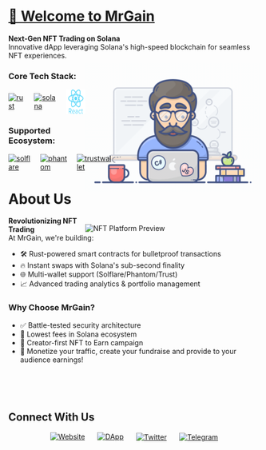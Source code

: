 <!-- Intro  -->
<h1 align="left">
  <a href="#-welcome-to-mrgain">🚀 Welcome to MrGain</a>
</h1>

**Next-Gen NFT Trading on Solana**  
Innovative dApp leveraging Solana's high-speed blockchain for seamless NFT experiences.
<img align="right" width="350" src="/assets/programmer.gif" alt="Coding gif" style="margin-top: 20px" />

<!-- Tech Stack  -->
<h3 align="left">Core Tech Stack:</h3>
<p align="left" style="display: flex; align-items: center; gap: 20px"> 
  <a href="https://www.rust-lang.org/" target="_blank">
    <img src="https://i.ibb.co/KcXJqqfk/rust-svgrepo-com.png" alt="rust" width="80" height="80" style="vertical-align: middle" />
  </a>
  <a href="https://solana.com/" target="_blank">
    <img src="https://cryptologos.cc/logos/solana-sol-logo.svg" alt="solana" width="50" height="50" style="vertical-align: middle" />
  </a>
  <a href="https://reactjs.org/" target="_blank">
    <img src="https://raw.githubusercontent.com/devicons/devicon/master/icons/react/react-original-wordmark.svg" alt="react" width="50" height="50" style="vertical-align: middle" />
  </a>
</p>

<!-- Ecosystem  -->
<h3 align="left">Supported Ecosystem:</h3>
<p align="left" style="display: flex; align-items: center; gap: 15px">
  <a href="https://solflare.com/" target="_blank">
    <img src="https://i.ibb.co/CRmdxZW/solflare.png" alt="solflare" width="50" height="50" style="vertical-align: middle" />
  </a>
  <a href="https://phantom.app/" target="_blank">
    <img src="https://i.ibb.co/KzqD0bc4/phantom.png" alt="phantom" width="50" height="50" style="vertical-align: middle" />
  </a>
  <a href="https://trustwallet.com/" target="_blank">
    <img src="https://trustwallet.com/assets/images/media/assets/TWT.png" alt="trustwallet" width="50" height="50" style="vertical-align: middle" />
  </a>
</p>

<!-- About Section -->
# About Us

<p>
 <img align="right" width="350" src="/assets/nft-animation.gif" alt="NFT Platform Preview" style="margin-top: 15px" />

**Revolutionizing NFT Trading**  
At MrGain, we're building:
- 🛠️ Rust-powered smart contracts for bulletproof transactions
- 🔥 Instant swaps with Solana's sub-second finality
- 🌐 Multi-wallet support (Solflare/Phantom/Trust)
- 📈 Advanced trading analytics & portfolio management

### Why Choose MrGain?
- ✅ Battle-tested security architecture
- 💸 Lowest fees in Solana ecosystem
- 🎨 Creator-first NFT to Earn campaign
- 🤖 Monetize your traffic, create your fundraise and provide to your audience earnings!

</p>

<br/><br/><br/>

## Connect With Us

<p align="center" style="display: flex; justify-content: center; align-items: center; gap: 25px">
 <a href="https://mrgain.io" target="_blank">
  <img src="https://i.ibb.co/JwwjzVMn/vecteezy-transparent-website-icon-png-14391995.png" alt="Website" width="78" height="45" style="object-fit: contain" />
 </a>
 <a href="https://app.mrgain.io" target="_blank">
  <img src="https://i.ibb.co/JwwjzVMn/vecteezy-transparent-website-icon-png-14391995.png" alt="DApp" width="78" height="45" style="object-fit: contain" />
 </a>
 <a href="https://twitter.com/MrGainSol" target="_blank">
  <img src="https://i.ibb.co/FFPBdpD/vecteezy-new-twitter-x-logo-twitter-icon-x-social-media-icon-42148611.png" alt="Twitter" width="60" height="60" style="vertical-align: middle" />
 </a>
 <a href="https://t.me/mrgainofficial" target="_blank">
  <img src="https://i.ibb.co/PZgyHQf8/vecteezy-telegram-png-icon-16716472.png" alt="Telegram" width="60" height="60" style="vertical-align: middle" />
 </a>
</p>
